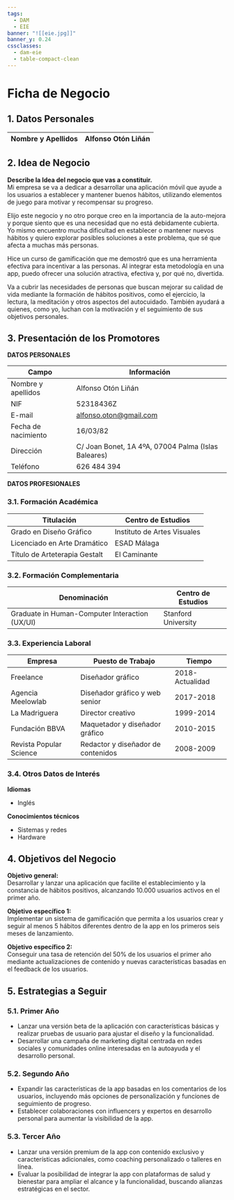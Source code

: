 ```yaml
---
tags:
  - DAM
  - EIE
banner: "![[eie.jpg]]"
banner_y: 0.24
cssclasses:
  - dam-eie
  - table-compact-clean
---
```


# Ficha de Negocio

## 1. Datos Personales

| Nombre y Apellidos  | Alfonso Otón Liñán |
|---------------------|--------------------|

## 2. Idea de Negocio

**Describe la Idea del negocio que vas a constituir.**  
Mi empresa se va a dedicar a desarrollar una aplicación móvil que ayude a los usuarios a establecer y mantener buenos hábitos, utilizando elementos de juego para motivar y recompensar su progreso.  

Elijo este negocio y no otro porque creo en la importancia de la auto-mejora y porque siento que es una necesidad que no está debidamente cubierta. Yo mismo encuentro mucha dificultad en establecer o mantener nuevos hábitos y quiero explorar posibles soluciones a este problema, que sé que afecta a muchas más personas.  

Hice un curso de gamificación que me demostró que es una herramienta efectiva para incentivar a las personas. Al integrar esta metodología en una app, puedo ofrecer una solución atractiva, efectiva y, por qué no, divertida.  

Va a cubrir las necesidades de personas que buscan mejorar su calidad de vida mediante la formación de hábitos positivos, como el ejercicio, la lectura, la meditación y otros aspectos del autocuidado. También ayudará a quienes, como yo, luchan con la motivación y el seguimiento de sus objetivos personales.

## 3. Presentación de los Promotores

**DATOS PERSONALES**  

| Campo                | Información |
|----------------------|------------|
| Nombre y apellidos  | Alfonso Otón Liñán |
| NIF                 | 52318436Z |
| E-mail              | alfonso.oton@gmail.com |
| Fecha de nacimiento | 16/03/82 |
| Dirección           | C/ Joan Bonet, 1A 4ºA, 07004 Palma (Islas Baleares) |
| Teléfono           | 626 484 394 |

**DATOS PROFESIONALES**  

### 3.1. Formación Académica

| Titulación                      | Centro de Estudios          |
|----------------------------------|-----------------------------|
| Grado en Diseño Gráfico         | Instituto de Artes Visuales |
| Licenciado en Arte Dramático    | ESAD Málaga                 |
| Título de Arteterapia Gestalt   | El Caminante                 |

### 3.2. Formación Complementaria

| Denominación                                  | Centro de Estudios      |
|----------------------------------------------|-------------------------|
| Graduate in Human-Computer Interaction (UX/UI) | Stanford University     |

### 3.3. Experiencia Laboral

| Empresa                | Puesto de Trabajo            | Tiempo         |
|------------------------|----------------------------|---------------|
| Freelance              | Diseñador gráfico           | 2018-Actualidad |
| Agencia Meelowlab      | Diseñador gráfico y web senior | 2017-2018 |
| La Madriguera         | Director creativo           | 1999-2014 |
| Fundación BBVA        | Maquetador y diseñador gráfico | 2010-2015 |
| Revista Popular Science | Redactor y diseñador de contenidos | 2008-2009 |

### 3.4. Otros Datos de Interés

**Idiomas**  
- Inglés  

**Conocimientos técnicos**  
- Sistemas y redes  
- Hardware  

## 4. Objetivos del Negocio

**Objetivo general:**  
Desarrollar y lanzar una aplicación que facilite el establecimiento y la constancia de hábitos positivos, alcanzando 10.000 usuarios activos en el primer año.  

**Objetivo específico 1:**  
Implementar un sistema de gamificación que permita a los usuarios crear y seguir al menos 5 hábitos diferentes dentro de la app en los primeros seis meses de lanzamiento.  

**Objetivo específico 2:**  
Conseguir una tasa de retención del 50% de los usuarios el primer año mediante actualizaciones de contenido y nuevas características basadas en el feedback de los usuarios.  

## 5. Estrategias a Seguir  

### 5.1. Primer Año  
- Lanzar una versión beta de la aplicación con características básicas y realizar pruebas de usuario para ajustar el diseño y la funcionalidad.  
- Desarrollar una campaña de marketing digital centrada en redes sociales y comunidades online interesadas en la autoayuda y el desarrollo personal.  

### 5.2. Segundo Año  
- Expandir las características de la app basadas en los comentarios de los usuarios, incluyendo más opciones de personalización y funciones de seguimiento de progreso.  
- Establecer colaboraciones con influencers y expertos en desarrollo personal para aumentar la visibilidad de la app.  

### 5.3. Tercer Año  
- Lanzar una versión premium de la app con contenido exclusivo y características adicionales, como coaching personalizado o talleres en línea.  
- Evaluar la posibilidad de integrar la app con plataformas de salud y bienestar para ampliar el alcance y la funcionalidad, buscando alianzas estratégicas en el sector.  
